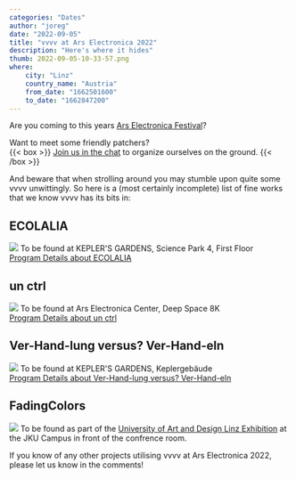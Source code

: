```yaml
---
categories: "Dates"
author: "joreg"
date: "2022-09-05"
title: "vvvv at Ars Electronica 2022"
description: "Here's where it hides"
thumb: 2022-09-05-10-33-57.png
where: 
    city: "Linz"
    country_name: "Austria"
    from_date: "1662501600"
    to_date: "1662847200"
---
```


Are you coming to this years [Ars Electronica Festival](https://ars.electronica.art/planetb/de/)?

Want to meet some friendly patchers?  
{{< box >}}
[Join us in the chat](https://matrix.to/#/#vvvv-ArsElectronica:matrix.org) to organize ourselves on the ground.
{{< /box >}}

And beware that when strolling around you may stumble upon quite some vvvv unwittingly. So here is a (most certainly incomplete) list of fine works that we know vvvv has its bits in:

## ECOLALIA
![](2022-09-05-10-13-46.png)
To be found at KEPLER'S GARDENS, Science Park 4, First Floor  
[Program Details about ECOLALIA](https://ars.electronica.art/planetb/en/ecolalia/)

## un ctrl
![](2022-09-05-10-23-23.png)
To be found at Ars Electronica Center, Deep Space 8K  
[Program Details about un ctrl](https://ars.electronica.art/planetb/en/un-ctrl/)

## Ver-Hand-lung versus? Ver-Hand-eln
![](2022-09-05-10-20-41.png)
To be found at KEPLER'S GARDENS, Keplergebäude  
[Program Details about Ver-Hand-lung versus? Ver-Hand-eln](https://ars.electronica.art/planetb/en/ver-hand-lung-ver-hand-eln/)

## FadingColors
![](2022-09-05-10-16-00.png)
To be found as part of the [University of Art and Design Linz Exhibition](https://ars.electronica.art/planetb/en/exhibition-projects/) at the JKU Campus in front of the confrence room.

If you know of any other projects utilising vvvv at Ars Electronica 2022, please let us know in the comments!